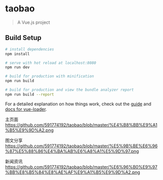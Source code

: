 # taobao

> A Vue.js project

## Build Setup

``` bash
# install dependencies
npm install

# serve with hot reload at localhost:8080
npm run dev

# build for production with minification
npm run build

# build for production and view the bundle analyzer report
npm run build --report
```

For a detailed explanation on how things work, check out the [guide](http://vuejs-templates.github.io/webpack/) and [docs for vue-loader](http://vuejs.github.io/vue-loader).



主页面
https://github.com/591774192/taobao/blob/master/%E4%B8%BB%E9%A1%B5%E9%9D%A2.png


图文分享
https://github.com/591774192/taobao/blob/master/%E5%9B%BE%E6%96%87%E5%88%86%E4%BA%AB%E6%A8%A1%E5%9D%97.png



新闻资讯
https://github.com/591774192/taobao/blob/master/%E6%96%B0%E9%97%BB%E8%B5%84%E8%AE%AF%E9%A1%B5%E9%9D%A2.png
